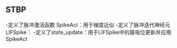 ## STBP
-定义了脉冲激活函数 SpikeAct：用于梯度近似
-定义了脉冲迭代神经元LIFSpike：
-定义了state_update：用于LIFSpike中的膜电位更新并应用SpikeAct

